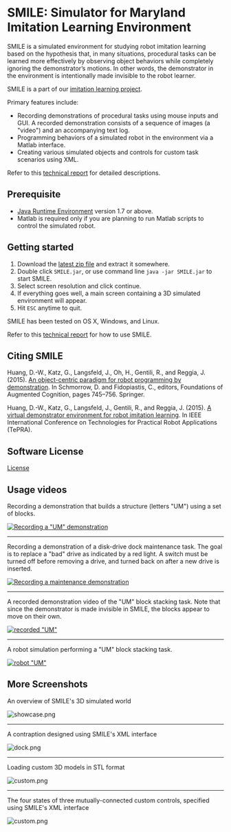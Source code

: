# SMILE: Simulator for Maryland Imitation Learning Environment #

SMILE is a simulated environment for studying robot imitation learning based on the hypothesis that, in many situations, procedural tasks can be learned more effectively by observing object behaviors while completely ignoring the demonstrator’s motions. In other words, the demonstrator in the environment is intentionally made invisible to the robot learner. 

SMILE is a part of our [imitation learning project](http://www.cs.umd.edu/~reggia/onrImitLearn/index.html).

Primary features include:
* Recording demonstrations of procedural tasks using mouse inputs and GUI. A recorded demonstration consists of a sequence of images (a "video") and an accompanying text log.
* Programming behaviors of a simulated robot in the environment via a Matlab interface.
* Creating various simulated objects and controls for custom task scenarios using XML.

Refer to this [technical report](https://hdl.handle.net/1903/18066) for detailed descriptions.

## Prerequisite ##
* [Java Runtime Environment](http://java.com/en/download/) version 1.7 or above.
* Matlab is required only if you are planning to run Matlab scripts to control the simulated robot.

## Getting started ##

1. Download the [latest zip file](https://github.com/dwhuang/SMILE/releases) and extract it somewhere.
1. Double click `SMILE.jar`, or use command line `java -jar SMILE.jar` to start SMILE.
1. Select screen resolution and click continue.
1. If everything goes well, a main screen containing a 3D simulated environment will appear.
1. Hit `ESC` anytime to quit.

SMILE has been tested on OS X, Windows, and Linux.

Refer to this [technical report](https://hdl.handle.net/1903/18066) for how to use SMILE.

## Citing SMILE ##

Huang, D.-W., Katz, G., Langsfeld, J., Oh, H., Gentili, R., and Reggia, J. (2015). [An object-centric paradigm for robot programming by demonstration](http://doi.org/10.1007/978-3-319-20816-9_71). In Schmorrow, D. and Fidopiastis, C., editors, Foundations of Augmented Cognition, pages 745–756. Springer.

Huang, D.-W., Katz, G., Langsfeld, J., Gentili, R., and Reggia, J. (2015). [A virtual demonstrator environment for robot imitation learning](http://doi.org/10.1109/TePRA.2015.7219691). In IEEE International Conference on Technologies for Practical Robot Applications (TePRA).

## Software License ##

[License](./LICENSE.txt)

## Usage videos ##

Recording a demonstration that builds a structure (letters "UM") using a set of blocks.

[![Recording a "UM" demonstration](https://img.youtube.com/vi/0M-LACmy7Cc/0.jpg)](https://youtu.be/0M-LACmy7Cc)

---

Recording a demonstration of a disk-drive dock maintenance task. The goal is to replace a "bad" drive as indicated by a red light. A switch must be turned off before removing a drive, and turned back on after a new drive is inserted.

[![Recording a maintenance demonstration](https://img.youtube.com/vi/YNeTfFfvIoo/0.jpg)](https://youtu.be/YNeTfFfvIoo)

---

A recorded demonstration video of the "UM" block stacking task. Note that since the demonstrator is made invisible in SMILE, the blocks appear to move on their own.

[![recorded "UM"](https://img.youtube.com/vi/Ia-EabIX8Sk/0.jpg)](https://youtu.be/Ia-EabIX8Sk)

---

A robot simulation performing a "UM" block stacking task.

[![robot "UM"](https://img.youtube.com/vi/oRbdmR1QjPg/0.jpg)](https://youtu.be/oRbdmR1QjPg)


## More Screenshots ##

An overview of SMILE's 3D simulated world

![showcase.png](http://dwhuang.github.io/SMILE/screenshots/showcase.png)

---

A contraption designed using SMILE's XML interface

![dock.png](http://dwhuang.github.io/SMILE/screenshots/dock.png)

---

Loading custom 3D models in STL format

![custom.png](http://dwhuang.github.io/SMILE/screenshots/custom.png)

---

The four states of three mutually-connected custom controls, specified using SMILE's XML interface

![custom.png](http://dwhuang.github.io/SMILE/screenshots/control.png)
